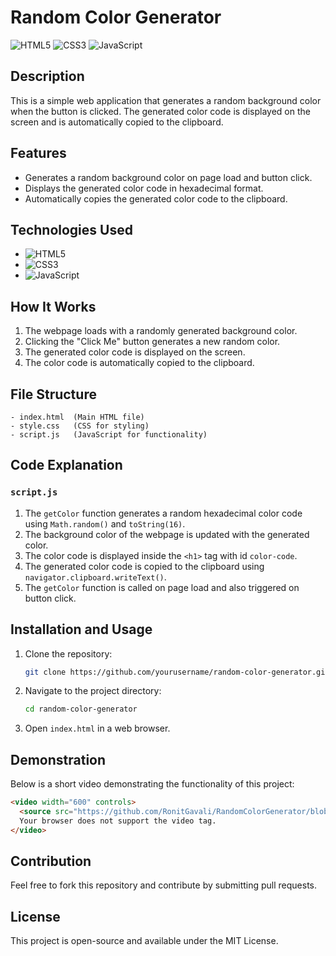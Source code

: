 # Random Color Generator

![HTML5](https://img.shields.io/badge/HTML5-E34F26?style=for-the-badge&logo=html5&logoColor=white) ![CSS3](https://img.shields.io/badge/CSS3-1572B6?style=for-the-badge&logo=css3&logoColor=white) ![JavaScript](https://img.shields.io/badge/JavaScript-F7DF1E?style=for-the-badge&logo=javascript&logoColor=black)

## Description
This is a simple web application that generates a random background color when the button is clicked. The generated color code is displayed on the screen and is automatically copied to the clipboard.

## Features
- Generates a random background color on page load and button click.
- Displays the generated color code in hexadecimal format.
- Automatically copies the generated color code to the clipboard.

## Technologies Used
- ![HTML5](https://img.shields.io/badge/HTML5-E34F26?style=for-the-badge&logo=html5&logoColor=white)
- ![CSS3](https://img.shields.io/badge/CSS3-1572B6?style=for-the-badge&logo=css3&logoColor=white)
- ![JavaScript](https://img.shields.io/badge/JavaScript-F7DF1E?style=for-the-badge&logo=javascript&logoColor=black)

## How It Works
1. The webpage loads with a randomly generated background color.
2. Clicking the "Click Me" button generates a new random color.
3. The generated color code is displayed on the screen.
4. The color code is automatically copied to the clipboard.

## File Structure
```
- index.html  (Main HTML file)
- style.css   (CSS for styling)
- script.js   (JavaScript for functionality)
```

## Code Explanation
### `script.js`
1. The `getColor` function generates a random hexadecimal color code using `Math.random()` and `toString(16)`.
2. The background color of the webpage is updated with the generated color.
3. The color code is displayed inside the `<h1>` tag with id `color-code`.
4. The generated color code is copied to the clipboard using `navigator.clipboard.writeText()`.
5. The `getColor` function is called on page load and also triggered on button click.

## Installation and Usage
1. Clone the repository:
   ```sh
   git clone https://github.com/yourusername/random-color-generator.git
   ```
2. Navigate to the project directory:
   ```sh
   cd random-color-generator
   ```
3. Open `index.html` in a web browser.

## Demonstration
Below is a short video demonstrating the functionality of this project:

```html
<video width="600" controls>
  <source src="https://github.com/RonitGavali/RandomColorGenerator/blob/main/RandomColorGenerator.mp4" type="video/mp4">
  Your browser does not support the video tag.
</video>
```

## Contribution
Feel free to fork this repository and contribute by submitting pull requests.

## License
This project is open-source and available under the MIT License.

